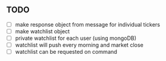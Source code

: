 ## TODO
- [ ] make response object from message for individual tickers
- [ ] make watchlist object
- [ ] private watchlist for each user (using mongoDB)
- [ ] watchlist will push every morning and market close
- [ ] watchlist can be requested on command